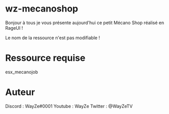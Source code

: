 # wz-mecanoshop

Bonjour à tous je vous présente aujourd'hui ce petit Mécano Shop réalisé en RageUI !

Le nom de la ressource n'est pas modifiable !

# Ressource requise

esx_mecanojob

# Auteur 
Discord : WayZe#0001
Youtube : WayZe
Twitter : @WayZeTV
